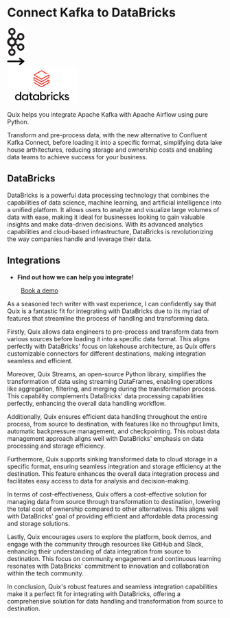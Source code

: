 # Connect Kafka to DataBricks

<div class="connect-images cards blog-grid-card" markdown>
<div>
<img src="../images/kafka_logo.png" width="40px" />
</div>
<div>
<img src="../images/arrow.svg" width="40px" />
</div>
<div>
<img src="./images/databricks_1.jpg" />
</div>
</div>

Quix helps you integrate Apache Kafka with Apache Airflow using pure Python.

Transform and pre-process data, with the new alternative to Confluent Kafka Connect, before loading it into a specific format, simplifying data lake house arthitectures, reducing storage and ownership costs and enabling data teams to achieve success for your business.

## DataBricks

DataBricks is a powerful data processing technology that combines the capabilities of data science, machine learning, and artificial intelligence into a unified platform. It allows users to analyze and visualize large volumes of data with ease, making it ideal for businesses looking to gain valuable insights and make data-driven decisions. With its advanced analytics capabilities and cloud-based infrastructure, DataBricks is revolutionizing the way companies handle and leverage their data.

## Integrations

<div class="grid cards" markdown>

- __Find out how we can help you integrate!__

    <a class="md-button md-button--primary" href="https://share.hsforms.com/1iW0TmZzKQMChk0lxd_tGiw4yjw2?__hstc=175542013.2303933fbd746c0ac86d9ccbe9bc9100.1728383268831.1729603416735.1729620918855.31&__hssc=175542013.1.1729620918855&__hsfp=2132701734" target="_blank" style="margin:.5rem;">Book a demo</a>

</div>


As a seasoned tech writer with vast experience, I can confidently say that Quix is a fantastic fit for integrating with DataBricks due to its myriad of features that streamline the process of handling and transforming data. 

Firstly, Quix allows data engineers to pre-process and transform data from various sources before loading it into a specific data format. This aligns perfectly with DataBricks' focus on lakehouse architecture, as Quix offers customizable connectors for different destinations, making integration seamless and efficient.

Moreover, Quix Streams, an open-source Python library, simplifies the transformation of data using streaming DataFrames, enabling operations like aggregation, filtering, and merging during the transformation process. This capability complements DataBricks' data processing capabilities perfectly, enhancing the overall data handling workflow.

Additionally, Quix ensures efficient data handling throughout the entire process, from source to destination, with features like no throughput limits, automatic backpressure management, and checkpointing. This robust data management approach aligns well with DataBricks' emphasis on data processing and storage efficiency.

Furthermore, Quix supports sinking transformed data to cloud storage in a specific format, ensuring seamless integration and storage efficiency at the destination. This feature enhances the overall data integration process and facilitates easy access to data for analysis and decision-making.

In terms of cost-effectiveness, Quix offers a cost-effective solution for managing data from source through transformation to destination, lowering the total cost of ownership compared to other alternatives. This aligns well with DataBricks' goal of providing efficient and affordable data processing and storage solutions.

Lastly, Quix encourages users to explore the platform, book demos, and engage with the community through resources like GitHub and Slack, enhancing their understanding of data integration from source to destination. This focus on community engagement and continuous learning resonates with DataBricks' commitment to innovation and collaboration within the tech community.

In conclusion, Quix's robust features and seamless integration capabilities make it a perfect fit for integrating with DataBricks, offering a comprehensive solution for data handling and transformation from source to destination.

